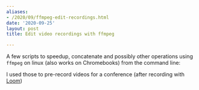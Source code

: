 ```yaml
---
aliases:
- /2020/09/ffmpeg-edit-recordings.html
date: '2020-09-25'
layout: post
title: Edit video recordings with ffmpeg

---
```


A few scripts to speedup, concatenate and possibly
other operations using `ffmpeg` on linux (also works on Chromebooks) from the command line:

<script src="https://gist.github.com/zonca/c13da23155e3451329746772187a2016.js"></script>

I used those to pre-record videos for a conference (after recording with [Loom](https://loom.com))
